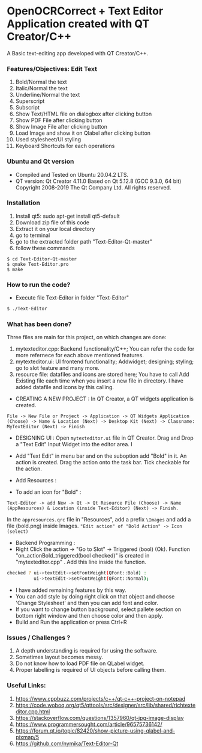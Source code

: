 # OpenOCRCorrect + Text Editor Application created with QT Creator/C++

A Basic text-editing app developed with QT Creator/C++.

### Features/Objectives: Edit Text
1. Bold/Normal the text
2. Italic/Normal the text
3. Underline/Normal the text
4. Superscript
5. Subscript
6. Show Text/HTML file on dialogbox after clicking button
7. Show PDF File after clicking button
8. Show Image File after clicking button
9. Load Image and show it on Qlabel after clicking button
10. Used stylesheet/UI styling
11. Keyboard Shortcuts for each operations

### Ubuntu and Qt version

  - Compiled and Tested on Ubuntu 20.04.2 LTS.
  - QT version: Qt Creator 4.11.0 Based on Qt 5.12.8 (GCC 9.3.0, 64 bit) Copyright 2008-2019 The Qt Company Ltd. All rights reserved.

### Installation

1. Install qt5: sudo apt-get install qt5-default
2. Download zip file of this code
3. Extract it on your local directory
4. go to terminal
5. go to the extracted folder path "Text-Editor-Qt-master"
6. follow these commands
```
$ cd Text-Editor-Qt-master
$ qmake Text-Editor.pro
$ make
```

### How to run the code?

* Execute file Text-Editor in folder "Text-Editor"
```sh
$ ./Text-Editor
```

### What has been done?

Three files are main for this project, on which changes are done:
1. mytexteditor.cpp: Backend functionality/C++; You can refer the code for more refernece for each above mentioned features.
2. mytexteditor.ui: UI frontend functionality; Addwidget; designing; styling; go to slot feature and many more.
3. resource file: datafiles and icons are stored here; You have to call Add Existing file each time when you insert a new file in directory. I have added datafile and icons by this calling.

* CREATING A NEW PROJECT : In QT Creator, a QT widgets application is created.

`File -> New File or Project -> Application -> QT Widgets Application (Choose) -> Name & Location (Next) -> Desktop Kit (Next) -> Classname: MyTextEditor (Next) -> Finish`

* DESIGNING UI : 
Open `mytexteditor.ui` file in QT Creator. Drag and Drop a "Text Edit" Input Widget into the editor area. I

* Add "Text Edit" in menu bar and on the suboption add "Bold" in it. An action is created. Drag the action onto the task bar. Tick checkable for the action.

* Add Resources :
* To add an icon for "Bold" : 

``Text-Editor -> add New -> Qt -> Qt Resource File (Choose) -> Name (AppResources) & Location (inside Text-Editor) (Next) -> Finish.``

In the `appresources.qrc` file in "Resources", add a prefix `\Images` and add a file (bold.png) inside Images.
``"Edit action" of "Bold Action" -> Icon (select)``

* Backend Programming :
* Right Click the action -> "Go to Slot" -> Triggered (bool) (Ok). Function "on_actionBold_triggered(bool checked)" is created in "mytexteditor.cpp" . Add this line inside the function. 

```sh
checked ? ui->textEdit->setFontWeight(QFont::Bold) :
          ui->textEdit->setFontWeight(QFont::Normal);
```
 
* I have added remaining features by this way.
* You can add style by doing right click on that object and choose 'Change Stylesheet' and then you can add font and color.
* If you want to change button background, select pallete section on bottom right window and then choose color and then apply.
* Build and Run the application or press Ctrl+R

### Issues / Challenges ? 

1. A depth understanding is required for using the software.
2. Sometimes layout becomes messy.
3. Do not know how to load PDF file on QLabel widget.
4. Proper labelling is required of UI objects before calling them.

### Useful Links:
1. https://www.cppbuzz.com/projects/c++/qt-c++-project-on-notepad
2. https://code.woboq.org/qt5/qttools/src/designer/src/lib/shared/richtexteditor.cpp.html
3. https://stackoverflow.com/questions/1357960/qt-jpg-image-display
4. https://www.programmersought.com/article/96575736142/
5. https://forum.qt.io/topic/82420/show-picture-using-qlabel-and-pixmap/5
6. https://github.com/nymika/Text-Editor-Qt
